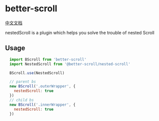 # better-scroll

[中文文档](https://github.com/ustbhuangyi/better-scroll/blob/master/packages/nested-scroll/README_zh-CN.md)

nestedScroll is a plugin which helps you solve the trouble of nested Scroll

## Usage

```js
  import BScroll from 'better-scroll'
  import NestedScroll from '@better-scroll/nested-scroll'

  BScroll.use(NestedScroll)

  // parent bs
  new BScroll('.outerWrapper', {
    nestedScroll: true
  })
  // child bs
  new BScroll('.innerWrapper', {
    nestedScroll: true
  })
```
